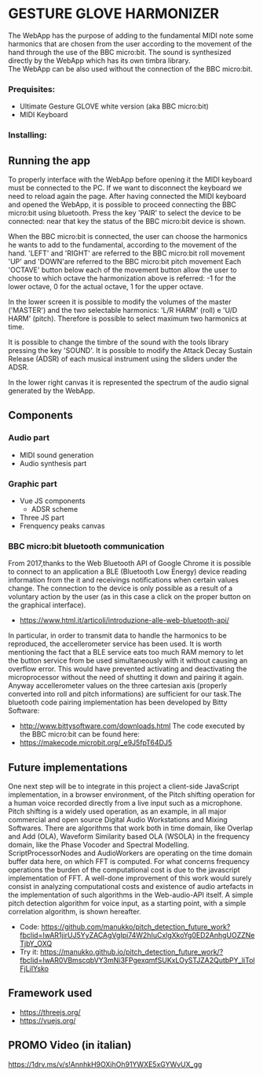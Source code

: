 # GESTURE GLOVE HARMONIZER

The WebApp has the purpose of adding to the fundamental MIDI note some harmonics that are chosen from the user according to the movement of the hand through the use of the BBC micro:bit.
The sound is synthesized directly by the WebApp which has its own timbra library.  
The WebApp can be also used without the connection of the BBC micro:bit.


### Prequisites:
- Ultimate Gesture GLOVE white version (aka BBC micro:bit)
- MIDI Keyboard

### Installing:

## Running the app
To properly interface with the WebApp before opening it the MIDI keyboard must be connected to the PC. If we want to disconnect the keyboard we need to reload again the page. 
After having connected the MIDI keyboard and opened the WebApp, it is possible to proceed connecting the BBC micro:bit using bluetooth.
Press the key 'PAIR' to select the device to be connected: near that key the status of the BBC micro:bit device is shown.

When the BBC micro:bit is connected, the user can choose the harmonics he wants to add to the fundamental, according to the movement of the hand.
'LEFT' and 'RIGHT' are referred to the BBC micro:bit roll movement
'UP' and 'DOWN'are referred to the BBC micro:bit pitch movement
Each 'OCTAVE' button below each of the movement button allow the user to choose to which octave the harmonization above is referred:
-1 for the lower octave, 0 for the actual octave, 1 for the upper octave.

In the lower screen it is possible to modify the volumes of the master ('MASTER') and the two selectable harmonics: 'L/R HARM' (roll)
e 'U/D HARM' (pitch). Therefore is possible to select maximum two harmonics at time.

It is possible to change the timbre of the sound with the tools library pressing the key 'SOUND'.
It is possible to modify the Attack Decay Sustain Release (ADSR) of each musical instrument using the sliders
under the ADSR.

In the lower right canvas it is represented the spectrum of the audio signal generated by the WebApp.

## Components
### Audio part
- MIDI sound generation
- Audio synthesis part

### Graphic part
- Vue JS components
  - ADSR scheme
- Three JS part
- Frenquency peaks canvas

### BBC micro:bit bluetooth communication
From 2017,thanks to the Web Bluetooth API of Google Chrome it is possible to connect to an application a BLE (Bluetooth Low Energy) device reading information from the it and receivings notifications when certain values change. The connection to the device is only possible as a  result of a voluntary action by the user (as in this case a click on the proper button on the graphical interface).
- https://www.html.it/articoli/introduzione-alle-web-bluetooth-api/

In particular, in order to transmit data to handle the harmonics to be reproduced, the accellerometer service has been used. It is worth mentioning the fact that a BLE service eats too much RAM memory to let the button service from be used simultaneously with it without causing an overflow error. This would have prevented activating and deactivating the microprocessor without the need of shutting it down and pairing it again. Anyway accellerometer values on the three cartesian axis (properly converted into roll and pitch informations) are sufficient for our task.The bluetooth code pairing implementation has been developed by Bitty Software:
- http://www.bittysoftware.com/downloads.html
The code executed by the BBC micro:bit can be found here:
- https://makecode.microbit.org/_e9J5fpT64DJ5

## Future implementations
One next step will be to integrate in this project a client-side JavaScript implementation, in a browser environment, of the Pitch shifting operation for a human voice recorded directly from a live input such as a microphone. Pitch shifting is a widely used operation, as an example, in all major commercial and open source Digital Audio Workstations and Mixing Softwares. There are algorithms that work both in time domain, like Overlap and Add (OLA), Waveform Similarity based OLA (WSOLA) in the frequency domain, like the Phase Vocoder and Spectral Modelling. ScriptProcessorNodes and AudioWorkers are operating on the time domain buffer data here, on which FFT is computed. For what concerns frequency operations the burden of the computational cost is due to the javascript implementation of FFT. A well-done improvement of this work would surely consist in analyzing computational costs and existence of audio artefacts in the implementation of such algorithms in the Web-audio-API itself. A simple pitch detection algorithm for voice input, as a starting point, with a simple correlation algorithm, is shown hereafter. 
- Code:
https://github.com/manukko/pitch_detection_future_work?fbclid=IwAR1jirUJ5YyZACAgVgIpi74W2hIuCxlgXkoYg0ED2AnhgUOZZNeTjbY_OXQ
- Try it:
https://manukko.github.io/pitch_detection_future_work/?fbclid=IwAR0VBmscqbVY3mNi3FPgexqmfSUKxLOySTJZA2QutbPY_liTolFjLiIYsko

## Framework used
- https://threejs.org/
- https://vuejs.org/

## PROMO Video (in italian)
https://1drv.ms/v/s!AnnhkH9OXjhOh91YWXE5xGYWvUX_gg
